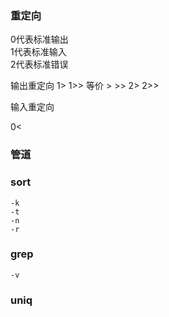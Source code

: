 ### 重定向
0代表标准输出   
1代表标准输入  
2代表标准错误  


输出重定向
1> 1>> 等价 > >>
2> 2>>

输入重定向

0<  


### 管道


### sort
    
    -k
    -t
    -n
    -r
    
### grep

    -v
    
### uniq

